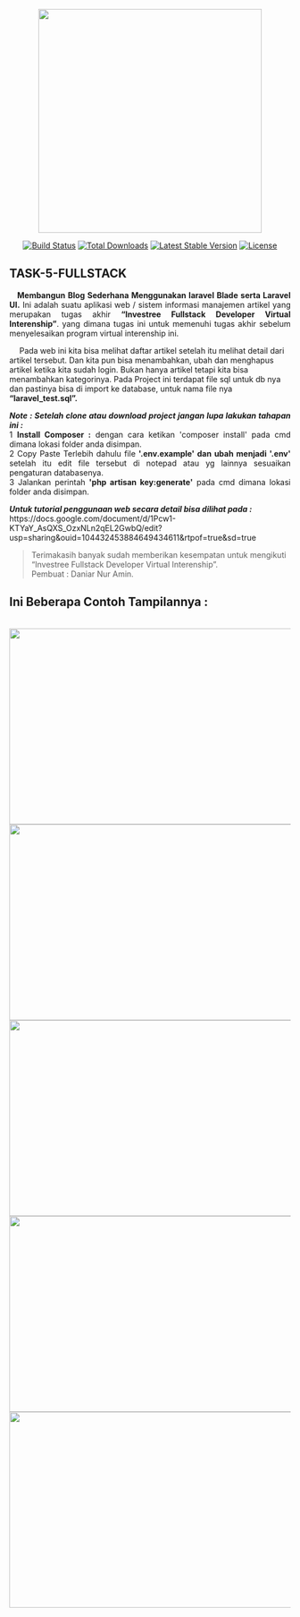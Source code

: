 <p align="center"><a href="https://laravel.com" target="_blank"><img src="https://raw.githubusercontent.com/laravel/art/master/logo-lockup/5%20SVG/2%20CMYK/1%20Full%20Color/laravel-logolockup-cmyk-red.svg" width="400"></a></p>

<p align="center">
<a href="https://travis-ci.org/laravel/framework"><img src="https://travis-ci.org/laravel/framework.svg" alt="Build Status"></a>
<a href="https://packagist.org/packages/laravel/framework"><img src="https://img.shields.io/packagist/dt/laravel/framework" alt="Total Downloads"></a>
<a href="https://packagist.org/packages/laravel/framework"><img src="https://img.shields.io/packagist/v/laravel/framework" alt="Latest Stable Version"></a>
<a href="https://packagist.org/packages/laravel/framework"><img src="https://img.shields.io/packagist/l/laravel/framework" alt="License"></a>
</p>

## TASK-5-FULLSTACK
<p align="justify">
&emsp;<b>Membangun Blog Sederhana Menggunakan laravel Blade serta Laravel UI.</b>
Ini adalah suatu aplikasi web / sistem informasi manajemen artikel yang merupakan tugas akhir <b>“Investree Fullstack Developer Virtual Interenship”</b>. yang dimana tugas ini untuk memenuhi tugas akhir sebelum menyelesaikan program virtual interenship ini. 

&emsp; Pada web ini kita bisa melihat daftar artikel setelah itu melihat detail dari artikel tersebut. Dan kita pun bisa menambahkan, ubah dan menghapus artikel ketika kita sudah login. Bukan hanya artikel tetapi kita bisa menambahkan kategorinya. Pada Project ini terdapat file sql untuk db nya dan pastinya bisa di import ke database, untuk nama file nya <b>“laravel_test.sql”.</b>
</p>

<p align="justify">
<b><i>Note : Setelah clone atau download project jangan lupa lakukan tahapan ini :</i></b><br>
1 <b>Install Composer :</b> dengan cara ketikan 'composer install' pada cmd dimana lokasi folder anda disimpan.<br>
2 Copy Paste Terlebih dahulu file <b>'.env.example' dan ubah menjadi '.env'</b> setelah itu edit file tersebut di notepad atau yg lainnya sesuaikan pengaturan databasenya.<br>
3 Jalankan perintah <b>'php artisan key:generate'</b> pada cmd dimana lokasi folder anda disimpan.
</p>

<p align="justify">
<b><i>Untuk tutorial penggunaan web secara detail bisa dilihat pada :</i></b><br>
https://docs.google.com/document/d/1Pcw1-KTYaY_AsQXS_OzxNLn2qEL2GwbQ/edit?usp=sharing&ouid=104432453884649434611&rtpof=true&sd=true
</p>

> Terimakasih banyak sudah memberikan kesempatan untuk mengikuti “Investree Fullstack Developer Virtual Interenship”. <br>
> Pembuat : Daniar Nur Amin.



## Ini Beberapa Contoh Tampilannya :
<br>

<img src="https://user-images.githubusercontent.com/81208093/179648891-9eb700c0-474b-418d-88a4-704da6e5bde4.PNG" width="600" height="350">
<br>

<img src="https://user-images.githubusercontent.com/81208093/179649751-8174ce0e-616e-40c8-8f65-6e000b6aae35.PNG" width="600" height="350">
<br>

<img src="https://user-images.githubusercontent.com/81208093/179650168-51cc6512-7bc8-4215-b61c-7695bfa8d1a6.PNG" width="600" height="350">
<br>

<img src="https://user-images.githubusercontent.com/81208093/179651135-56b29c12-b179-4b39-a5cc-680c60ee9d43.PNG" width="600" height="350">
<br>

<img src="https://user-images.githubusercontent.com/81208093/179651236-5205d7c0-f268-476c-86f6-1efe7fa0bd32.PNG" width="600" height="350">
<br>



